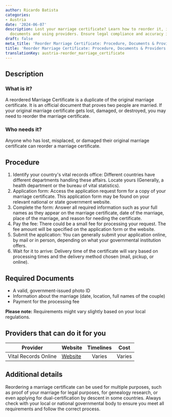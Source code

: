 ```yaml
---
author: Ricardo Batista
categories:
- Austria
date: '2024-06-07'
description: Lost your marriage certificate? Learn how to reorder it, including required
  documents and using providers. Ensure legal compliance and accuracy in process.
draft: false
meta_title: 'Reorder Marriage Certificate: Procedure, Documents & Providers'
title: 'Reorder Marriage Certificate: Procedure, Documents & Providers'
translationKey: austria-reorder_marriage_certificate
---
```



## Description
### What is it?
A reordered Marriage Certificate is a duplicate of the original marriage certificate. It is an official document that proves two people are married. If your original marriage certificate gets lost, damaged, or destroyed, you may need to reorder the marriage certificate.

### Who needs it?
Anyone who has lost, misplaced, or damaged their original marriage certificate can reorder a marriage certificate.

## Procedure

1. Identify your country's vital records office: Different countries have different departments handling these affairs. Locate yours (Generally, a health department or the bureau of vital statistics).
2. Application form: Access the application request form for a copy of your marriage certificate. This application form may be found on your relevant national or state government website.
3. Complete the form: Answer all required information such as your full names as they appear on the marriage certificate, date of the marriage, place of the marriage, and reason for needing the certificate.
4. Pay the fee: There could be a small fee for processing your request. The fee amount will be specified on the application form or the website.
5. Submit the application: You can generally submit your application online, by mail or in person, depending on what your governmental institution offers.
6. Wait for it to arrive: Delivery time of the certificate will vary based on processing times and the delivery method chosen (mail, pickup, or online).

## Required Documents

- A valid, government-issued photo ID
- Information about the marriage (date, location, full names of the couple)
- Payment for the processing fee

**Please note:** Requirements might vary slightly based on your local regulations.

## Providers that can do it for you

| Provider        |     Website     |     Timelines    |       Cost      |
| --------------- | --------------- |  :-------------: | :-------------: |
| Vital Records Online    |  [Website](https://www.vitalrecordsonline.com/)   |   Varies   | Varies |

## Additional details
Reordering a marriage certificate can be used for multiple purposes, such as proof of your marriage for legal purposes, for genealogy research, or even applying for dual-certification by descent in some countries. Always check with your local or national governmental body to ensure you meet all requirements and follow the correct process.